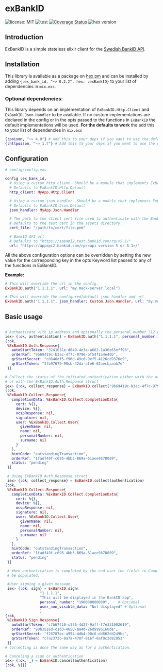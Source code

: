 # exBankID
![license: MIT](https://img.shields.io/github/license/anfly0/exBankID)
![test](https://img.shields.io/github/workflow/status/anfly0/exbankid/Elixir%20CI/master)
[![Coverage Status](https://coveralls.io/repos/github/anfly0/exBankID/badge.svg?branch=master)](https://coveralls.io/github/anfly0/exBankID?branch=master)
![hex version](https://img.shields.io/hexpm/v/exBankID)
## Introduction
ExBankID is a simple stateless elixir client for the [Swedish BankID API](https://www.bankid.com/).

## Installation
This library is available as a package on [hex.pm](https://hex.pm/packages/exBankID) and can be installed by
adding ```{:ex_bank_id, "~> 0.2.2", hex: :exBankID}``` to your list of dependencies in ```mix.exs```.
### Optional dependencies:
This library depends on an implementation of ```ExBankID.Http.Client``` and ```ExBankID.Json.Handler``` to be available. If no custom implementations are declared in the config or in the opts passed to the functions in ```ExBankID``` the default implementations will be used.
__For the defaults to work__ the add this to your list of dependencies in ```mix.exs```
```elixir
{:poison, "~> 4.0"} # Add this to your deps if you want to use the default json handler
{:httpoison, "~> 1.7"} # Add this to your deps if you want to use the default http client
```


## Configuration
```elixir
# config/config.exs

config :ex_bank_id,
  # Using a custom http client. Should be a module that implements ExBankID.Http.Client.
  # Defaults to ExBankID.Http.Default
  http_client: MyApp.Http.Client

  # Using a custom json handler. Should be a module that implements ExBankID.Json.Handler.
  # Defaults to ExBankID.Json.Default
  json_handler: MyApp.Json.Handler

  # The path to the client cert file used to authenticate with the BankID API
  # Defaults to the test cert in the assets directory.
  cert_file: "/path/to/cert/file.pem"

  # BankID API url
  # Defaults to "https://appapi2.test.bankid.com/rp/v5.1/"
  url: "https://appapi2.bankid.com/rp/<api version 5 or 5.1>/"

```
All the above configuration options can be overridden by setting the new value for the corresponding key in the opts Keyword list passed to any of the functions in ExBankID.

__Example:__
```elixir
# This will override the url in the config.
ExBankID.auth("1.1.1.1", url: "my.mock-server.local")

# This will override the configured/default json handler and url
ExBankID.auth("1.1.1.1", json_handler: Custom.Json.Handler, url: "my.mock-server.local")
```


## Basic usage

```elixir

# Authenticate with ip address and optionally the personal number (12 digits)
iex> {:ok, authentication} = ExBankID.auth("1.1.1.1", personal_number: "190000000000")
{:ok,
 %ExBankID.Auth.Response{
   autoStartToken: "3241031e-d849-4e3a-a662-1a36e65eff93",
   orderRef: "9b69419c-b3ac-4f7c-9796-bf54f1a4e40b",
   qrStartSecret: "c0846df5-f96d-49c0-9ef5-4126cd9376e9",
   qrStartToken: "3fb97679-98cb-42da-afe6-62aecbaaab7e"
 }}

# Collect the status of the initiated authentication either with the orderRef
# or with the ExBankID.Auth.Response struct
iex> {:ok, collect_response} = ExBankID.collect("9b69419c-b3ac-4f7c-9796-bf54f1a4e40b")
{:ok,
 %ExBankID.Collect.Response{
   completionData: %ExBankID.Collect.CompletionData{
     cert: %{},
     device: %{},
     ocspResponse: nil,
     signature: nil,
     user: %ExBankID.Collect.User{
       givenName: nil,
       name: nil,
       personalNumber: nil,
       surname: nil
     }
   },
   hintCode: "outstandingTransaction",
   orderRef: "1fadf49f-c695-4bb3-869a-61aee9678009",
   status: "pending"
 }}

 # Using ExBankID.Auth.Response struct
 iex> {:ok, collect_response} = ExBankID.collect(authentication)
{:ok,
 %ExBankID.Collect.Response{
   completionData: %ExBankID.Collect.CompletionData{
     cert: %{},
     device: %{},
     ocspResponse: nil,
     signature: nil,
     user: %ExBankID.Collect.User{
       givenName: nil,
       name: nil,
       personalNumber: nil,
       surname: nil
     }
   },
   hintCode: "outstandingTransaction",
   orderRef: "1fadf49f-c695-4bb3-869a-61aee9678009",
   status: "pending"
 }}

 # When authentication is completed by the end user the fields in CompletionData will
 # be populated.

 #User signing a given message.
 iex> {:ok, sign} = ExBankID.sign(
                "1.1.1.1",
                "This will be displayed in the BankID app",
                personal_number: "190000000000",    # Optional
                user_non_visible_data: "Not displayed" # Optional
                )
{:ok,
 %ExBankID.Sign.Response{
   autoStartToken: "c7b67410-c376-4d27-9aff-f7e331082619",
   orderRef: "90b3816d-c1d3-4650-aa4d-26d9996160de",
   qrStartSecret: "f28787ec-a554-4db4-90c6-dd662dd249bc",
   qrStartToken: "c7a2373b-9a7a-470f-816f-0af0c3d82053"
 }}
# Collecting is done the same way as for a authentication.

# Canceling a sign or authentication
iex> {:ok, _} = ExBankID.cancel(authentication)
{:ok, %{}}



```